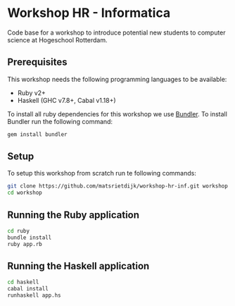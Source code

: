 # Workshop HR - Informatica

Code base for a workshop to introduce potential new students to computer science at Hogeschool Rotterdam.

## Prerequisites

This workshop needs the following programming languages to be available:

* Ruby v2+
* Haskell (GHC v7.8+, Cabal v1.18+)

To install all ruby dependencies for this workshop we use [Bundler](http://bundler.io). To install Bundler run the following command:

```bash
gem install bundler
```

## Setup

To setup this workshop from scratch run te following commands:

```bash
git clone https://github.com/matsrietdijk/workshop-hr-inf.git workshop
cd workshop
```

## Running the Ruby application

```bash
cd ruby
bundle install
ruby app.rb
```

## Running the Haskell application

```bash
cd haskell
cabal install
runhaskell app.hs
```
